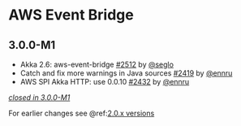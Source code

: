 # AWS Event Bridge

## 3.0.0-M1

- Akka 2.6: aws-event-bridge [#2512](https://github.com/akka/alpakka/issues/2512) by [@seglo](https://github.com/seglo)
- Catch and fix more warnings in Java sources [#2419](https://github.com/akka/alpakka/issues/2419) by [@ennru](https://github.com/ennru)
- AWS SPI Akka HTTP: use 0.0.10 [#2432](https://github.com/akka/alpakka/issues/2432) by [@ennru](https://github.com/ennru)

[*closed in 3.0.0-M1*](https://github.com/akka/alpakka/issues?q=is%3Aclosed+milestone%3A3.0.0-M1+label%3Ap%3Aaws-event-bridge)

For earlier changes see @ref:[2.0.x versions](../2.0.x/aws-event-bridge.md)
